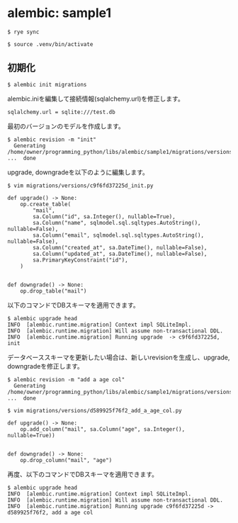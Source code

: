 # alembic: sample1

```
$ rye sync

$ source .venv/bin/activate
```

## 初期化

```
$ alembic init migrations
```

alembic.iniを編集して接続情報(sqlalchemy.url)を修正します。

```
sqlalchemy.url = sqlite:///test.db
```

最初のバージョンのモデルを作成します。

```
$ alembic revision -m "init"
  Generating /home/owner/programming_python/libs/alembic/sample1/migrations/versions/c9f6fd37225d_init.py ...  done
```

upgrade, downgradeを以下のように編集します。

```
$ vim migrations/versions/c9f6fd37225d_init.py
```

```
def upgrade() -> None:
    op.create_table(
        "mail",
        sa.Column("id", sa.Integer(), nullable=True),
        sa.Column("name", sqlmodel.sql.sqltypes.AutoString(), nullable=False),
        sa.Column("email", sqlmodel.sql.sqltypes.AutoString(), nullable=False),
        sa.Column("created_at", sa.DateTime(), nullable=False),
        sa.Column("updated_at", sa.DateTime(), nullable=False),
        sa.PrimaryKeyConstraint("id"),
    )


def downgrade() -> None:
    op.drop_table("mail")
```

以下のコマンドでDBスキーマを適用できます。

```
$ alembic upgrade head
INFO  [alembic.runtime.migration] Context impl SQLiteImpl.
INFO  [alembic.runtime.migration] Will assume non-transactional DDL.
INFO  [alembic.runtime.migration] Running upgrade  -> c9f6fd37225d, init
```

データベーススキーマを更新したい場合は、新しいrevisionを生成し、upgrade, downgradeを修正します。

```
$ alembic revision -m "add a age col"
  Generating /home/owner/programming_python/libs/alembic/sample1/migrations/versions/d589925f76f2_add_a_age_col.py ...  done
```

```
$ vim migrations/versions/d589925f76f2_add_a_age_col.py
```

```
def upgrade() -> None:
    op.add_column("mail", sa.Column("age", sa.Integer(), nullable=True))


def downgrade() -> None:
    op.drop_column("mail", "age")
```

再度、以下のコマンドでDBスキーマを適用できます。

```
$ alembic upgrade head
INFO  [alembic.runtime.migration] Context impl SQLiteImpl.
INFO  [alembic.runtime.migration] Will assume non-transactional DDL.
INFO  [alembic.runtime.migration] Running upgrade c9f6fd37225d -> d589925f76f2, add a age col
```
